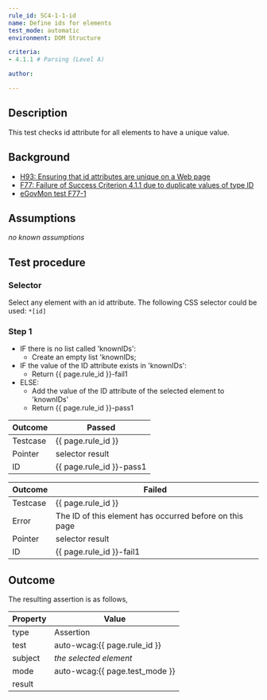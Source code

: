 ```yaml
---
rule_id: SC4-1-1-id
name: Define ids for elements
test_mode: automatic
environment: DOM Structure

criteria:
- 4.1.1 # Parsing (Level A)

author:

---
```


## Description

This test checks id attribute for all elements to have a unique value.

## Background

- [H93: Ensuring that id attributes are unique on a Web page](http://www.w3.org/TR/2014/NOTE-WCAG20-TECHS-20140311/H93)
- [F77: Failure of Success Criterion 4.1.1 due to duplicate values of type ID](http://www.w3.org/TR/2014/NOTE-WCAG20-TECHS-20140311/F77)
- [eGovMon test F77-1](http://wiki.egovmon.no/wiki/SC4.1.1#ID:_F77-1)

## Assumptions

*no known assumptions*

## Test procedure

### Selector

Select any element with an id attribute. The following CSS selector could be used: `*[id]`

### Step 1

- IF there is no list called 'knownIDs':
  - Create an empty list 'knownIDs;
- IF the value of the ID attribute exists in 'knownIDs':
  - Return {{ page.rule_id }}-fail1
- ELSE:
  - Add the value of the ID attribute of the selected element to 'knownIDs'
  - Return {{ page.rule_id }}-pass1

| Outcome  | Passed
|----------|-----
| Testcase | {{ page.rule_id }}
| Pointer  | selector result
| ID       | {{ page.rule_id }}-pass1

| Outcome  | Failed
|----------|-----
| Testcase | {{ page.rule_id }}
| Error    | The ID of this element has occurred before on this page
| Pointer  | selector result
| ID       | {{ page.rule_id }}-fail1

## Outcome

The resulting assertion is as follows,

| Property | Value
|----------|----------
| type     | Assertion
| test     | auto-wcag:{{ page.rule_id }}
| subject  | *the selected element*
| mode     | auto-wcag:{{ page.test_mode }}
| result   | <One TestResult from below>

